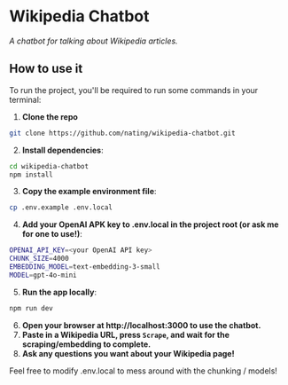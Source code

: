 # Wikipedia Chatbot

*A chatbot for talking about Wikipedia articles.*

## How to use it

To run the project, you'll be required to run some commands in your terminal:

1. **Clone the repo**
```bash
git clone https://github.com/nating/wikipedia-chatbot.git
```
2. **Install dependencies**:
```bash
cd wikipedia-chatbot
npm install
```
3. **Copy the example environment file**:
```bash
cp .env.example .env.local
```
4. **Add your OpenAI APK key to .env.local in the project root (or ask me for one to use!)**:
```bash
OPENAI_API_KEY=<your OpenAI API key>
CHUNK_SIZE=4000
EMBEDDING_MODEL=text-embedding-3-small
MODEL=gpt-4o-mini
```
5. **Run the app locally**:
```bash
npm run dev
```
6. **Open your browser at http://localhost:3000 to use the chatbot.**
7. **Paste in a Wikipedia URL, press `Scrape`, and wait for the scraping/embedding to complete.**
8. **Ask any questions you want about your Wikipedia page!**

Feel free to modify .env.local to mess around with the chunking / models!

